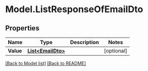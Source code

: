 # Model.ListResponseOfEmailDto
## Properties
Name | Type | Description | Notes
------------ | ------------- | ------------- | -------------
**Value** | [**List&lt;EmailDto&gt;**](EmailDto.md) |  | [optional] 



[[Back to Model list]](Models.doc) [[Back to README]](README.md)



